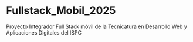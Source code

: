 # Fullstack_Mobil_2025
Proyecto Integrador Full Stack móvil de la Tecnicatura en Desarrollo Web y Aplicaciones Digitales del ISPC
